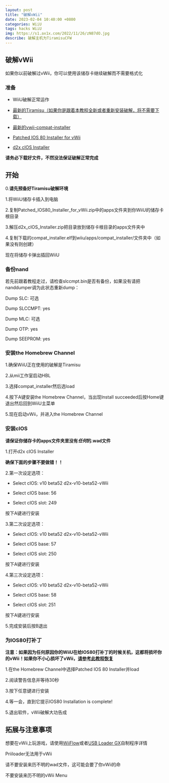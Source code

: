 ```yaml
---
layout: post
title: "破解vWii"
date: 2023-02-04 10:40:00 +0800
categories: WiiU
tags: hacks WiiU
img: https://s1.ax1x.com/2022/11/26/zN87dO.jpg
describe: 破解主机为TiramisuCFW
---
```


## 破解vWii

如果你以前破解过vWii，你可以使用该储存卡继续破解而不需要格式化

### 准备

- WiiU破解正常运作

- [最新的Tiramisu（如果你是跟着本教程全新或者重新安装破解，将不需要下载）](https://tiramisu.foryour.cafe/)

- [最新的vwii-compat-installer](https://github.com/mkwcat/vwii-compat-installer/releases)

- [Patched IOS 80 Installer for vWii](https://wiiu.hacks.guide/docs/files/Patched_IOS80_Installer_for_vWii.zip)

- [d2x cIOS Installer](https://wiiu.hacks.guide/docs/files/d2x_cIOS_Installer.zip)

**请务必下载好文件，不然没法保证破解正常完成**

## 开始

0.**请先预备好Tiramisu破解环境**

1.将WiiU储存卡插入到电脑

2.复制Patched_IOS80_Installer_for_vWii.zip中的apps文件夹到你WiiU的储存卡根目录

3.解压d2x_cIOS_Installer.zip把目录放到储存卡根目录的apps文件夹中

4.复制下载的compat_installer.elf到wiiu/apps/compat_installer/文件夹中（如果没有则创建）

现在将储存卡弹出插回WiiU

### 备份nand

若先前跟着教程走过，请检查slccmpt.bin是否有备份，如果没有请把nanddumper调为此状态重新dump：

Dump SLC: 可选

Dump SLCCMPT: yes

Dump MLC: 可选

Dump OTP: yes

Dump SEEPROM: yes

### 安装the Homebrew Channel

1.确保WiiU正在使用的破解是Tiramisu

2.从mii工作室启动HBL

3.选择compat_installer然后选load

4.按下A键安装the Homebrew Channel，当出现Install succeeded后按Home键退出然后回到WiiU主菜单

5.现在启动vWii，并进入the Homebrew Channel

### 安装cIOS

**请保证你储存卡的apps文件夹里没有*任何*的.wad文件**

1.打开d2x cIOS Installer

**确保下面的步骤不要做错！！**

2.第一次设定选项：

- Select cIOS: v10 beta52 d2x-v10-beta52-vWii

- Select cIOS base: 56

- Select cIOS slot: 249

按下A键进行安装

3.第二次设定选项：

- Select cIOS: v10 beta52 d2x-v10-beta52-vWii

- Select cIOS base: 57

- Select cIOS slot: 250

按下A键进行安装

4.第三次设定选项：

- Select cIOS: v10 beta52 d2x-v10-beta52-vWii

- Select cIOS base: 58

- Select cIOS slot: 251

按下A键进行安装

5.完成安装后按B退出

### 为IOS80打补丁

**注意：如果因为任何原因你的WiiU在给IOS80打补丁的时候关机，这都将损坏你的vWii！如果你不小心损坏了vWii，[请参考此教程恢复](#)**

1.在the Homebrew Channel中选择Patched IOS 80 Installer并load

2.阅读警告信息并等待30秒

3.按下任意键进行安装

4.等一会，直到它提示IOS80 Installation is complete!

5.退出软件，vWii破解大功告成

## 拓展与注意事项

想要在vWii上玩游戏，请使用[WiiFlow](https://wii.guide/zh_CN/wiiflow)或者[USB Loader GX](https://wii.guide/zh_CN/usbloadergx)自制程序详情

Priiloader无法用于vWii

请不要安装来历不明的wad文件，这可能会要了你vWii的命

不要安装来历不明的vWii Menu